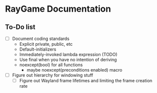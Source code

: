 # RayGame Documentation

## To-Do list
- [ ] Document coding standards
    - Explicit private, public, etc
    - Default-initializers
    - Immediately-invoked lambda expression (TODO)
    - Use final when you have no intention of deriving
    - noexcept(bool) for all functions
        - maybe noexcept(preconditions enabled) macro
- [ ] Figure out hierarchy for windowing stuff
    - [ ] Figure out Wayland frame lifetimes and limiting the frame creation rate
